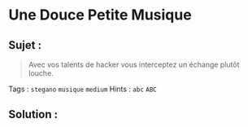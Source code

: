 # Une Douce Petite Musique

## Sujet :

> Avec vos talents de hacker vous interceptez un échange plutôt louche.

Tags : `stegano` `musique` `medium`
Hints : `abc` `ABC`

## Solution :

